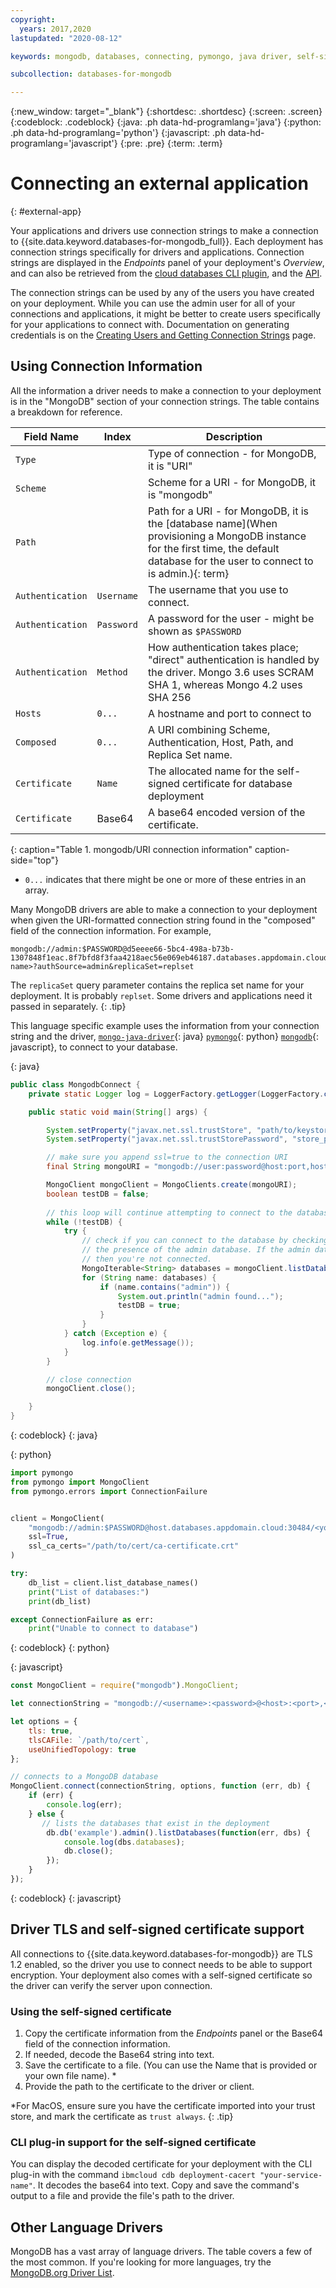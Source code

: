 ```yaml
---
copyright:
  years: 2017,2020
lastupdated: "2020-08-12"

keywords: mongodb, databases, connecting, pymongo, java driver, self-signed certificate, mongodbee

subcollection: databases-for-mongodb

---
```


{:new_window: target="_blank"}
{:shortdesc: .shortdesc}
{:screen: .screen}
{:codeblock: .codeblock}
{:java: .ph data-hd-programlang='java'}
{:python: .ph data-hd-programlang='python'}
{:javascript: .ph data-hd-programlang='javascript'}
{:pre: .pre}
{:term: .term}

# Connecting an external application
{: #external-app}

Your applications and drivers use connection strings to make a connection to {{site.data.keyword.databases-for-mongodb_full}}. Each deployment has connection strings specifically for drivers and applications. Connection strings are displayed in the _Endpoints_ panel of your deployment's _Overview_, and can also be retrieved from the [cloud databases CLI plugin](/docs/databases-cli-plugin?topic=databases-cli-plugin-cdb-reference#deployment-connections), and the [API](https://{DomainName}/apidocs/cloud-databases-api#discover-connection-information-for-a-deployment-f-e81026).

The connection strings can be used by any of the users you have created on your deployment. While you can use the admin user for all of your connections and applications, it might be better to create users specifically for your applications to connect with. Documentation on generating credentials is on the [Creating Users and Getting Connection Strings](/docs/databases-for-mongodb?topic=databases-for-mongodb-connection-strings) page.

## Using Connection Information

All the information a driver needs to make a connection to your deployment is in the "MongoDB" section of your connection strings. The table contains a breakdown for reference.

Field Name|Index|Description
----------|-----|-----------
`Type`||Type of connection - for MongoDB, it is "URI"
`Scheme`||Scheme for a URI - for MongoDB, it is "mongodb"
`Path`||Path for a URI - for MongoDB, it is the [database name](When provisioning a MongoDB instance for the first time, the default database for the user to connect to is admin.){: term}
`Authentication`|`Username`|The username that you use to connect.
`Authentication`|`Password`|A password for the user - might be shown as `$PASSWORD`
`Authentication`|`Method`|How authentication takes place; "direct" authentication is handled by the driver. Mongo 3.6 uses SCRAM SHA 1, whereas Mongo 4.2 uses SHA 256
`Hosts`|`0...`|A hostname and port to connect to
`Composed`|`0...`|A URI combining Scheme, Authentication, Host, Path, and Replica Set name.
`Certificate`|`Name`|The allocated name for the self-signed certificate for database deployment
`Certificate`|Base64|A base64 encoded version of the certificate.
{: caption="Table 1. mongodb/URI connection information" caption-side="top"}

* `0...` indicates that there might be one or more of these entries in an array.


Many MongoDB drivers are able to make a connection to your deployment when given the URI-formatted connection string found in the "composed" field of the connection information. For example,
```shell
mongodb://admin:$PASSWORD@d5eeee66-5bc4-498a-b73b-1307848f1eac.8f7bfd8f3faa4218aec56e069eb46187.databases.appdomain.cloud:30484/<database name>?authSource=admin&replicaSet=replset
```

The `replicaSet` query parameter contains the replica set name for your deployment. It is probably `replset`. Some drivers and applications need it passed in separately.
{: .tip}


This language specific example uses the information from your connection string and the driver, [`mongo-java-driver`](http://mongodb.github.io/mongo-java-driver/?jmp=docs){: java} [`pymongo`](https://docs.mongodb.com/drivers/pymongo/){: python} [`mongodb`](http://mongodb.github.io/node-mongodb-native/3.5/){: javascript}, to connect to your database.

{: java}
```java
public class MongodbConnect {
    private static Logger log = LoggerFactory.getLogger(LoggerFactory.class);

    public static void main(String[] args) {

        System.setProperty("javax.net.ssl.trustStore", "path/to/keystore");
        System.setProperty("javax.net.ssl.trustStorePassword", "store_password");

        // make sure you append ssl=true to the connection URI
        final String mongoURI = "mongodb://user:password@host:port,host:port/?authSource=admin&replicaSet=replset&ssl=true";

        MongoClient mongoClient = MongoClients.create(mongoURI);
        boolean testDB = false;
        
        // this loop will continue attempting to connect to the database until the admin database is found
        while (!testDB) {
            try {
                // check if you can connect to the database by checking for
                // the presence of the admin database. If the admin databases isn't found
                // then you're not connected.
                MongoIterable<String> databases = mongoClient.listDatabaseNames();
                for (String name: databases) {
                    if (name.contains("admin")) {
                        System.out.println("admin found...");
                        testDB = true;
                    }
                }
            } catch (Exception e) {
                log.info(e.getMessage());
            }
        }

        // close connection
        mongoClient.close();

    }
}
```
{: codeblock}
{: java}


{: python}
```python
import pymongo
from pymongo import MongoClient
from pymongo.errors import ConnectionFailure


client = MongoClient(
    "mongodb://admin:$PASSWORD@host.databases.appdomain.cloud:30484/<your database name; default:admin>?authSource=adminreplicaSet=replset",
    ssl=True,
    ssl_ca_certs="/path/to/cert/ca-certificate.crt"
)

try:
    db_list = client.list_database_names()
    print("List of databases:")
    print(db_list)

except ConnectionFailure as err:
    print("Unable to connect to database")
```
{: codeblock}
{: python}

{: javascript}
```javascript
const MongoClient = require("mongodb").MongoClient;

let connectionString = "mongodb://<username>:<password>@<host>:<port>,<host>:<port>/<database>?authSource=admin&replicaSet=replset";

let options = {
    tls: true,
    tlsCAFile: `/path/to/cert`,
    useUnifiedTopology: true 
};

// connects to a MongoDB database
MongoClient.connect(connectionString, options, function (err, db) {
    if (err) {
        console.log(err);
    } else {
       // lists the databases that exist in the deployment
        db.db('example').admin().listDatabases(function(err, dbs) {
            console.log(dbs.databases);
            db.close();
        });
    }
});
```
{: codeblock}
{: javascript}


## Driver TLS and self-signed certificate support

All connections to {{site.data.keyword.databases-for-mongodb}} are TLS 1.2 enabled, so the driver you use to connect needs to be able to support encryption. Your deployment also comes with a self-signed certificate so the driver can verify the server upon connection. 

### Using the self-signed certificate

1. Copy the certificate information from the _Endpoints_ panel or the Base64 field of the connection information. 
2. If needed, decode the Base64 string into text. 
3. Save the certificate to a file. (You can use the Name that is provided or your own file name). *
4. Provide the path to the certificate to the driver or client.

 *For MacOS, ensure sure you have the certificate imported into your trust store, and mark the certificate as `trust always`.
{: .tip}

### CLI plug-in support for the self-signed certificate

You can display the decoded certificate for your deployment with the CLI plug-in with the command `ibmcloud cdb deployment-cacert "your-service-name"`. It decodes the base64 into text. Copy and save the command's output to a file and provide the file's path to the driver.

## Other Language Drivers

MongoDB has a vast array of language drivers. The table covers a few of the most common. If you're looking for more languages, try the [MongoDB.org Driver List](http://www.mongodb.org/display/DOCS/Drivers).
